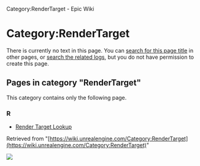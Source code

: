 Category:RenderTarget - Epic Wiki                    

Category:RenderTarget
=====================

There is currently no text in this page. You can [search for this page title](/Special:Search/RenderTarget "Special:Search/RenderTarget") in other pages, or [search the related logs](https://wiki.unrealengine.com/index.php?title=Special:Log&page=Category:RenderTarget), but you do not have permission to create this page.

Pages in category "RenderTarget"
--------------------------------

This category contains only the following page.

### R

*   [Render Target Lookup](/Render_Target_Lookup "Render Target Lookup")

Retrieved from "[https://wiki.unrealengine.com/Category:RenderTarget](https://wiki.unrealengine.com/Category:RenderTarget)"

  ![](https://tracking.unrealengine.com/track.png)